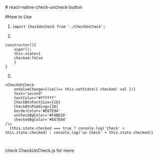 
\# react-native-check-uncheck-button

  

#How to Use

  

1) ``` import CheckUnCheck from './CheckUnCheck'; ```

2) 
```
constructor(){	
	super();
	this.state={
	checked:false
	}
}
```

3)  
```
<CheckUnCheck
	onValueChange={(val)=> this.setState({ checked: val })}
	text="second"
	textColor="#ffffff"
	CheckBtnFontSize={16}
	CheckBtnPadding={10}
	borderColor='#E87E04'
	unCheckBgColor='#FABE58'
	checkedBgColor='#E87E04'
/\> 
  {this.state.checked === true ? console.log('Check' + this.state.checked) : console.log('un Check' + this.state.checked)}

  
```
check CheckUnCheck.js for more.